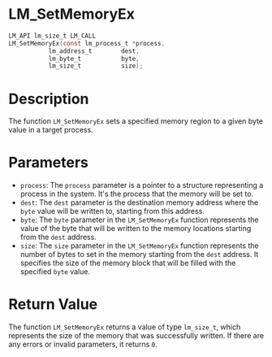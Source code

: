 # LM_SetMemoryEx

```c
LM_API lm_size_t LM_CALL
LM_SetMemoryEx(const lm_process_t *process,
	       lm_address_t        dest,
	       lm_byte_t           byte,
	       lm_size_t           size);
```

# Description
The function `LM_SetMemoryEx` sets a specified memory region to a given byte value in a target process.

# Parameters
 - `process`: The `process` parameter is a pointer to a structure representing a process in the
system. It's the process that the memory will be set to.
 - `dest`: The `dest` parameter is the destination memory address where the `byte` value will be
written to, starting from this address.
 - `byte`: The `byte` parameter in the `LM_SetMemoryEx` function represents the value of the byte
that will be written to the memory locations starting from the `dest` address.
 - `size`: The `size` parameter in the `LM_SetMemoryEx` function represents the number of bytes to
set in the memory starting from the `dest` address. It specifies the size of the memory block that
will be filled with the specified `byte` value.

# Return Value
The function `LM_SetMemoryEx` returns a value of type `lm_size_t`, which represents the size
of the memory that was successfully written. If there are any errors or invalid parameters, it
returns `0`.

